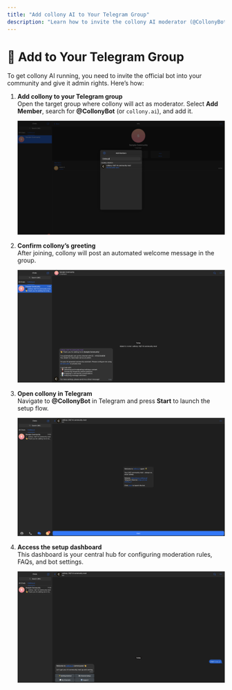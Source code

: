 ```yaml
---
title: "Add collony AI to Your Telegram Group"
description: "Learn how to invite the collony AI moderator (@CollonyBot) into your Telegram group, grant admin rights, and start the setup flow."
---
```


# 💌 Add to Your Telegram Group

To get collony AI running, you need to invite the official bot into your community and give it admin rights. Here’s how:

1. **Add collony to your Telegram group**  
   Open the target group where collony will act as moderator. Select **Add Member**, search for **@CollonyBot** (or `collony.ai`), and add it.

   ![Adding @CollonyBot to Telegram group](/public/Screenshot_2025-08-22_at_11.49.47.png)

2. **Confirm collony’s greeting**  
   After joining, collony will post an automated welcome message in the group.

   ![collony bot welcome message in Telegram](/public/Screenshot_2025-08-22_at_11.50.53.png)

3. **Open collony in Telegram**  
   Navigate to **@CollonyBot** in Telegram and press **Start** to launch the setup flow.

   ![Launching collony AI setup in Telegram](/public/Screenshot_2025-08-22_at_12.02.22.png)

4. **Access the setup dashboard**  
   This dashboard is your central hub for configuring moderation rules, FAQs, and bot settings.

   ![collony AI setup dashboard in Telegram](/public/Screenshot_2025-08-22_at_12.04.14.png)